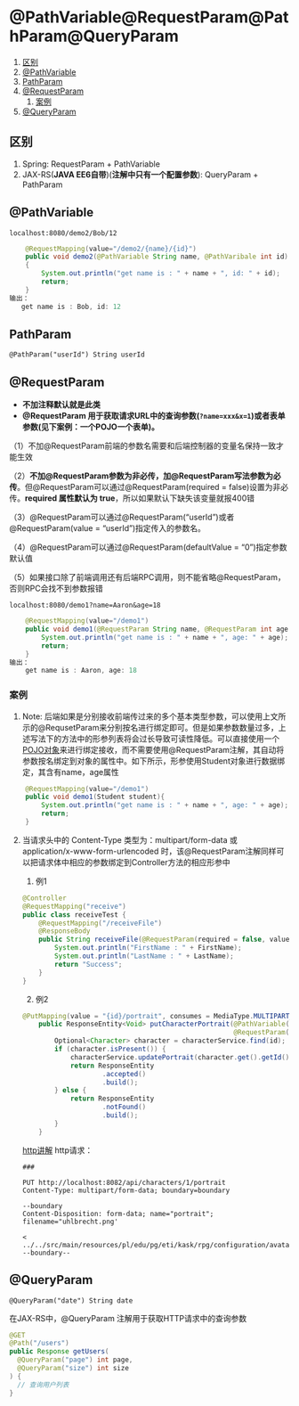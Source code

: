 # @PathVariable@RequestParam@PathParam@QueryParam

1. [区别](#区别)
2. [@PathVariable](#pathvariable)
3. [PathParam](#pathparam)
4. [@RequestParam](#requestparam)
   1. [案例](#案例)
5. [@QueryParam](#queryparam)

## 区别
1. Spring: 
   RequestParam + PathVariable
2. JAX-RS(**JAVA EE6自带**)(**注解中只有一个配置参数**): 
   QueryParam + PathParam

## @PathVariable
`localhost:8080/demo2/Bob/12`
```java
    @RequestMapping(value="/demo2/{name}/{id}")   
    public void demo2(@PathVariable String name, @PathVaribale int id)
    {
        System.out.println("get name is : " + name + ", id: " + id);
        return;
    }
输出：
   get name is : Bob, id: 12
```

## PathParam
`@PathParam("userId") String userId`


## @RequestParam

* **不加注释默认就是此类**
* **@RequestParam 用于获取请求URL中的查询参数(`?name=xxx&x=1`)或者表单参数(见下案例：一个POJO一个表单)。**

（1）不加@RequestParam前端的参数名需要和后端控制器的变量名保持一致才能生效

（2）**不加@RequestParam参数为非必传，加@RequestParam写法参数为必传**。但@RequestParam可以通过@RequestParam(required = false)设置为非必传。**required 属性默认为 true**，所以如果默认下缺失该变量就报400错

（3）@RequestParam可以通过@RequestParam(“userId”)或者@RequestParam(value = “userId”)指定传入的参数名。

（4）@RequestParam可以通过@RequestParam(defaultValue = “0”)指定参数默认值

（5）如果接口除了前端调用还有后端RPC调用，则不能省略@RequestParam，否则RPC会找不到参数报错


`localhost:8080/demo1?name=Aaron&age=18`
```java
    @RequestMapping(value="/demo1")
    public void demo1(@RequestParam String name, @RequestParam int age ){
        System.out.println("get name is : " + name + ", age: " + age);
        return;
    }
输出：
    get name is : Aaron, age: 18
```

### 案例
1. Note: 后端如果是分别接收前端传过来的多个基本类型参数，可以使用上文所示的@RequsetParam来分别按名进行绑定即可。但是如果参数数量过多，上述写法下的方法中的形参列表将会过长导致可读性降低。可以直接使用一个[POJO对象](../../计算机语言/Java/Java知识积累/POJO.md)来进行绑定接收，而不需要使用@RequestParam注解，其自动将参数按名绑定到对象的属性中。如下所示，形参使用Student对象进行数据绑定，其含有name，age属性
```java
    @RequestMapping(value="/demo1")
    public void demo1(Student student){
        System.out.println("get name is : " + name + ", age: " + age);
        return;
    }
```

2. 当请求头中的 Content-Type 类型为：multipart/form-data 或 application/x-www-form-urlencoded 时，该@RequestParam注解同样可以把请求体中相应的参数绑定到Controller方法的相应形参中

   1. 例1
    ```java
    @Controller
    @RequestMapping("receive")
    public class receiveTest {
        @RequestMapping("/receiveFile")
        @ResponseBody
        public String receiveFile(@RequestParam(required = false, value = "file2") MultipartFile File2, @RequestParam String FirstName, @RequestParam String LastName) {
            System.out.println("FirstName : " + FirstName);
            System.out.println("LastName : " + LastName);
            return "Success";
        }
    }
    ```
   2. 例2 
    ```java
    @PutMapping(value = "{id}/portrait", consumes = MediaType.MULTIPART_FORM_DATA_VALUE)
        public ResponseEntity<Void> putCharacterPortrait(@PathVariable("id") long id,
                                                         @RequestParam("portrait") MultipartFile portrait) throws IOException {
            Optional<Character> character = characterService.find(id);
            if (character.isPresent()) {
                characterService.updatePortrait(character.get().getId(), portrait.getInputStream());
                return ResponseEntity
                        .accepted()
                        .build();
            } else {
                return ResponseEntity
                        .notFound()
                        .build();
            }
        }
    ```
    [http讲解](../../服务器网络/域名和网址以及超文本传输协议/超文本传输协议.md)
    http请求：
    ```http
    ###

    PUT http://localhost:8082/api/characters/1/portrait
    Content-Type: multipart/form-data; boundary=boundary

    --boundary
    Content-Disposition: form-data; name="portrait"; filename="uhlbrecht.png'

    < ../../src/main/resources/pl/edu/pg/eti/kask/rpg/configuration/avatar/uhlbrecht.png
    --boundary--
    ```

## @QueryParam
`@QueryParam("date") String date`

在JAX-RS中，@QueryParam 注解用于获取HTTP请求中的查询参数
```java
@GET
@Path("/users")
public Response getUsers(
  @QueryParam("page") int page,
  @QueryParam("size") int size
) {
  // 查询用户列表
}
```